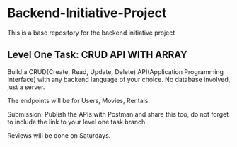 # Backend-Initiative-Project
This is a base repository for the backend initiative project

## Level One Task: CRUD API WITH ARRAY
Build a CRUD(Create, Read, Update, Delete) API(Application Programming Interface) with any  backend language of your choice.
No database involved, just a server.

The endpoints will be for Users, Movies, Rentals.

Submission: Publish the APIs with Postman and share this too, do not forget to include the link to your level one task branch.

Reviews will be done on Saturdays.

